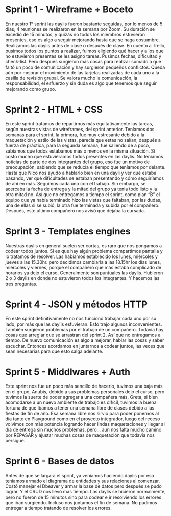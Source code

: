 # Sprint 1 - Wireframe + Boceto

 En nuestro 1° sprint las daylis fueron bastante seguidas, por lo menos de 5 dias, 4 reuniones se realizaron en la semana por Zoom. Su duración se excedió de 15 minutos, y quizás no todos los miembros estuvieron presentes, eso es algo a seguir mejorando hasta que se haga costumbre. Realizamos las daylis antes de clase o después de clase.
 En cuento a Trello, pusimos todos los puntos a realizar, fuimos eligiendo qué hacer y a los que no estuvieron presentes se les asignó tareas. Pusimos fechas, dificultad y check-list. 
 Pero después surgieron más cosas para realizar sumado a que faltó un poco de comunicación y hay surgieron pequeños conflictos. Queda aún por mejorar el movimiento de las tarjetas realizadas de cada uno a la casilla de revisión grupal.
 Se valora mucho la comunicación, la responsabilidad, el esfuerzo y sin duda es algo que tenemos que seguir mejorando como grupo.

 # Sprint 2 - HTML + CSS

 En este sprint tratamos de repartirnos más equitativamente las tareas, según nuestras vistas de wireframes, del sprint anterior. 
 Teníamos dos semanas para el sprint, la primera, fue muy estresante debido a la maquetación y estilo de las vistas, parecía que estas no salían, después a fuerza de práctica, para la segunda semana, fue saliendo de a poco, sabíamos que todos estábamos más o menos en la misma situación. 
 Si costo mucho que estuviéramos todos presentes en las daylis. No teníamos noticias de parte de dos integrantes del grupo, eso fue un motivo de preocupación, sabiendo que se reducía el tiempo que teníamos por delante. Hasta que Nico nos ayudó a hablarlo bien en una dayli y ver qué estaba pasando, ver qué dificultades se estaban presentando y cómo seguiríamos de ahí en más. Seguimos cada uno con el trabajo. Sin embargo, se acercaba la fecha de entrega y la mitad del grupo ya tenia todo listo y la otra mitad no. Así que no entregamos a tiempo el sprint, como plan “B” el equipo que ya había terminado hizo las vistas que faltaban, por las dudas, una de ellas si se subió, la otra fue terminada y subida por el compañero.
 Después, este último compañero nos avisó que dejaba la cursada.


 # Sprint 3 - Templates engines

 Nuestras daylis en general suelen ser cortas, es raro que nos pongamos a codear todos juntos. Si es que hay algún problema compartimos pantalla y lo tratamos de resolver. Las habíamos establecido los lunes, miércoles y jueves a las 15.30hr. pero decidimos cambiarla a las 18.15hr los días lunes, miércoles y viernes, porque el compañero que más estaba complicado de horarios ya dejo el curso.
 Generalmente son puntuales las daylis. Hubieron 2 o 3 daylis en donde no estuvieron todos los integrantes. Y hacemos las tres preguntas. 


 # Sprint 4 - JSON y métodos HTTP

En este sprint definitivamente no nos funcionó trabajar cada uno por su lado, por más que las daylis estuvieran. Esto trajo algunos inconvenientes. También surgieron problemas por el trabajo de un compañero. Todavía hay cosas que arreglar que se arrastran del sprint 2. Así que no entregamos a tiempo. De nuevo comunicación es algo a mejorar, hablar las cosas y saber escuchar. Entonces acordamos en juntarnos a codear juntos, las veces que sean necesarias para que esto salga adelante.


 # Sprint 5 - Middlwares + Auth

Este sprint nos fue un poco más sencillo de hacerlo, tuvimos una baja más en el grupo, Anubis, debido a sus problemas personales dejo el curso, pero tuvimos la suerte de poder agregar a una compañera más, Greta, si bien 
acomodarse a un nuevo ambiente de trabajo es difícil, tuvimos la buena fortuna de que íbamos a tener una semana libre de clases debido a las fiestas de fin de año. Esa semana libre nos sirvió para poder ponernos al día tanto en Playground como en el proyecto integrador, luego del receso volvimos con más potencia logrando hacer lindas maquetaciones y llegar al día de entrega sin muchos problemas, pero... aun nos falta mucho camino por REPASAR y ajustar muchas cosas de maquetación que todavía nos persigue. 

# Sprint 6 - Bases de datos

Antes de que se largara el sprint, ya veniamos haciendo daylis por eso teniamos armado el diagrama de entidades y sus relaciones al comenzar. 
Costó manejar el Dbeaver y armar la base de datos pero después se pudo lograr. Y el CRUD nos llevó mas tiempo. Las daylis se hicieron normalmente, pero no fueron de 15 minutos sino para codear e ir resolviendo los errores que iban surgiendo. Incluso nos juntamos el fin de semana. No pudimos entregar a tiempo tratando de resolver los errores. 